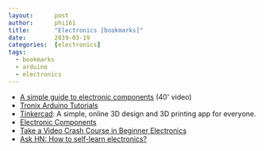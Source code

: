 ```yaml
---
layout:      post
author:      phi161
title:       "Electronics [bookmarks]"
date:        2019-03-19
categories:  [electronics]
tags:
  - bookmarks
  - arduino
  - electronics
---
```


* [A simple guide to electronic components](https://www.youtube.com/watch?v=6Maq5IyHSuc) (40' video)
* [Tronix Arduino Tutorials](http://tronixstuff.com/tutorials/)
* [Tinkercad](https://www.tinkercad.com/): A simple, online 3D design and 3D printing app for everyone.
* [Electronic Components](https://medium.com/@assertchris/electronic-components-20bfc59004bd)
* [Take a Video Crash Course in Beginner Electronics](https://makezine.com/2016/01/11/take-a-video-crash-course-in-beginner-electronics/)
* [Ask HN: How to self-learn electronics?](https://news.ycombinator.com/item?id=16775744)
